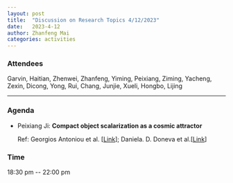 ```yaml
---
layout: post
title:  "Discussion on Research Topics 4/12/2023"
date:   2023-4-12
author: Zhanfeng Mai
categories: activities
---
```



### Attendees

Garvin, Haitian, Zhenwei, Zhanfeng, Yiming, Peixiang, Ziming, Yacheng, Zexin, Dicong, Yong, Rui, Chang, Junjie, Xueli, Hongbo, Lijing

---

### Agenda


- Peixiang Ji: **Compact object scalarization as a cosmic attractor**

  Ref: Georgios Antoniou et al. [[Link](https://arxiv.org/abs/2004.14985)]; Daniela. D. Doneva et al.[[Link](https://arxiv.org/abs/2211.01766)]
      
     
       
  
       
  
       

          
### Time

18:30 pm -- 22:00 pm
